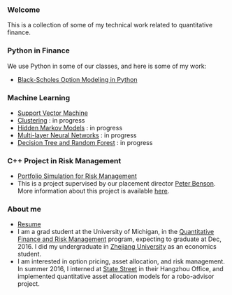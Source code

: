 ### Welcome
This is a collection of some of my technical work related to quantitative finance. 

### Python in Finance
We use Python in some of our classes, and here is some of my work:

* [Black-Scholes Option Modeling in Python](https://github.com/hanxiye/qfrm-python/blob/master/Finance/python-black-scholes-merton.ipynb)

### Machine Learning
* [Support Vector Machine](https://github.com/hanxiye/Machine-Learning/blob/master/Support%20Vector%20Machine.ipynb)
* [Clustering]() : in progress
* [Hidden Markov Models]() : in progress
* [Multi-layer Neural Networks]() : in progress
* [Decision Tree and Random Forest]() : in progress

### C++ Project in Risk Management
* [Portfolio Simulation for Risk Management](https://github.com/hanxiye/umich-quant)
* This is a project supervised by our placement director [Peter Benson](https://lsa.umich.edu/math/people/staff/pbenson.html). More information about this project is available [here](https://pbenson.github.io/quant-projects/portfolio_modeling.html).

### About me
* [Resume](https://hanxiye.github.io/resume_HanxiYe.pdf)
* I am a grad student at the University of Michigan, in the [Quantitative Finance and Risk Management](https://lsa.umich.edu/math/graduates/quantitative-finance.html) program, expecting to graduate at Dec, 2016. I did my undergraduate in [Zhejiang University](http://www.zju.edu.cn/english/) as an economics student.
* I am interested in option pricing, asset allocation, and risk management. In summer 2016, I interned at [State Street](http://www.statestreet.com/home.html) in their Hangzhou Office, and implemented quantitative asset allocation models for a robo-advisor project.
